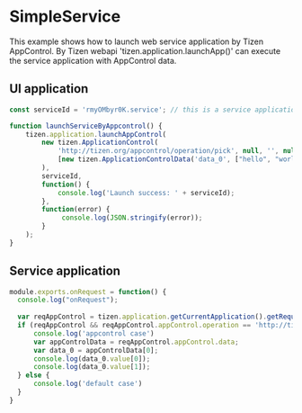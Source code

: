 # SimpleService

This example shows how to launch web service application by Tizen AppControl.
By Tizen webapi 'tizen.application.launchApp()' can execute the service application with AppControl data.

## UI application
```javascript
const serviceId = 'rmyOMbyr0K.service'; // this is a service application ID of config.xml

function launchServiceByAppcontrol() {
    tizen.application.launchAppControl(
        new tizen.ApplicationControl(
            'http://tizen.org/appcontrol/operation/pick', null, '', null,
            [new tizen.ApplicationControlData('data_0', ["hello", "world"])]
        ),
        serviceId,
        function() {
            console.log('Launch success: ' + serviceId);
        },
        function(error) {
             console.log(JSON.stringify(error));
        }
    );
}
```

## Service application
```javascript
module.exports.onRequest = function() {
  console.log("onRequest");
  
  var reqAppControl = tizen.application.getCurrentApplication().getRequestedAppControl();
  if (reqAppControl && reqAppControl.appControl.operation == 'http://tizen.org/appcontrol/operation/pick') {
	  console.log('appcontrol case')
      var appControlData = reqAppControl.appControl.data;
      var data_0 = appControlData[0];
      console.log(data_0.value[0]);
      console.log(data_0.value[1]);
  } else {
      console.log('default case')
  }
}

```
